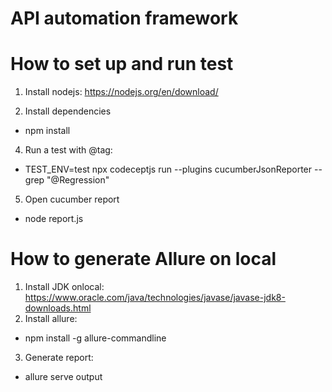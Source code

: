 # API automation framework

# How to set up and run test
1. Install nodejs: https://nodejs.org/en/download/

2. Install dependencies
- npm install

4. Run a test with @tag:
- TEST_ENV=test npx codeceptjs run --plugins cucumberJsonReporter --grep "@Regression"

5. Open cucumber report
- node report.js

# How to generate Allure on local
1. Install JDK onlocal: https://www.oracle.com/java/technologies/javase/javase-jdk8-downloads.html
2. Install allure:
- npm install -g allure-commandline
3. Generate report:
- allure serve output